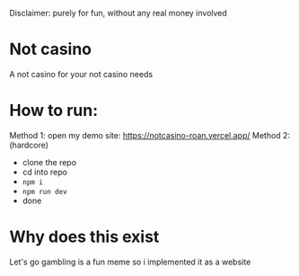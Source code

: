 Disclaimer: purely for fun, without any real money involved

# Not casino
A not casino for your not casino needs

# How to run:
Method 1: open my demo site: https://notcasino-roan.vercel.app/
Method 2: (hardcore)
- clone the repo
- cd into repo
- ```npm i```
- ```npm run dev```
- done

# Why does this exist
Let's go gambling is a fun meme so i implemented it as a website